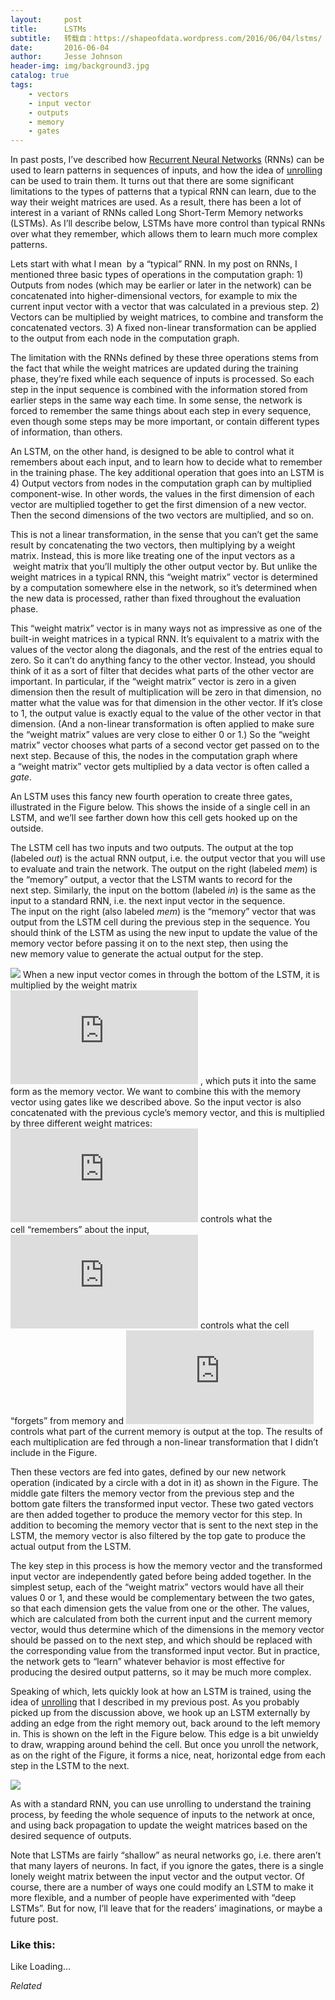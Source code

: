 ```yaml
---
layout:     post
title:      LSTMs
subtitle:   转载自：https://shapeofdata.wordpress.com/2016/06/04/lstms/
date:       2016-06-04
author:     Jesse Johnson
header-img: img/background3.jpg
catalog: true
tags:
    - vectors
    - input vector
    - outputs
    - memory
    - gates
---
```


In past posts, I’ve described how [Recurrent Neural Networks](https://shapeofdata.wordpress.com/2015/10/20/recurrent-neural-networks) (RNNs) can be used to learn patterns in sequences of inputs, and how the idea of [unrolling](https://shapeofdata.wordpress.com/2016/04/27/rolling-and-unrolling-rnns) can be used to train them. It turns out that there are some significant limitations to the types of patterns that a typical RNN can learn, due to the way their weight matrices are used. As a result, there has been a lot of interest in a variant of RNNs called Long Short-Term Memory networks (LSTMs). As I’ll describe below, LSTMs have more control than typical RNNs over what they remember, which allows them to learn much more complex patterns.

Lets start with what I mean  by a “typical” RNN. In my post on RNNs, I mentioned three basic types of operations in the computation graph: 1) Outputs from nodes (which may be earlier or later in the network) can be concatenated into higher-dimensional vectors, for example to mix the current input vector with a vector that was calculated in a previous step. 2) Vectors can be multiplied by weight matrices, to combine and transform the concatenated vectors. 3) A fixed non-linear transformation can be applied to the output from each node in the computation graph.

The limitation with the RNNs defined by these three operations stems from the fact that while the weight matrices are updated during the training phase, they’re fixed while each sequence of inputs is processed. So each step in the input sequence is combined with the information stored from earlier steps in the same way each time. In some sense, the network is forced to remember the same things about each step in every sequence, even though some steps may be more important, or contain different types of information, than others.

An LSTM, on the other hand, is designed to be able to control what it remembers about each input, and to learn how to decide what to remember in the training phase. The key additional operation that goes into an LSTM is 4) Output vectors from nodes in the computation graph can by multiplied component-wise. In other words, the values in the first dimension of each vector are multiplied together to get the first dimension of a new vector. Then the second dimensions of the two vectors are multiplied, and so on.

This is not a linear transformation, in the sense that you can’t get the same result by concatenating the two vectors, then multiplying by a weight matrix. Instead, this is more like treating one of the input vectors as a  weight matrix that you’ll multiply the other output vector by. But unlike the weight matrices in a typical RNN, this “weight matrix” vector is determined by a computation somewhere else in the network, so it’s determined when the new data is processed, rather than fixed throughout the evaluation phase.

This “weight matrix” vector is in many ways not as impressive as one of the built-in weight matrices in a typical RNN. It’s equivalent to a matrix with the values of the vector along the diagonals, and the rest of the entries equal to zero. So it can’t do anything fancy to the other vector. Instead, you should think of it as a sort of filter that decides what parts of the other vector are important. In particular, if the “weight matrix” vector is zero in a given dimension then the result of multiplication will be zero in that dimension, no matter what the value was for that dimension in the other vector. If it’s close to 1, the output value is exactly equal to the value of the other vector in that dimension. (And a non-linear transformation is often applied to make sure the “weight matrix” values are very close to either 0 or 1.) So the “weight matrix” vector chooses what parts of a second vector get passed on to the next step. Because of this, the nodes in the computation graph where a “weight matrix” vector gets multiplied by a data vector is often called a *gate*.

An LSTM uses this fancy new fourth operation to create three gates, illustrated in the Figure below. This shows the inside of a single cell in an LSTM, and we’ll see farther down how this cell gets hooked up on the outside.

The LSTM cell has two inputs and two outputs. The output at the top (labeled *out*) is the actual RNN output, i.e. the output vector that you will use to evaluate and train the network. The output on the right (labeled *mem*) is the “memory” output, a vector that the LSTM wants to record for the next step. Similarly, the input on the bottom (labeled *in*) is the same as the input to a standard RNN, i.e. the next input vector in the sequence. The input on the right (also labeled *mem*) is the “memory” vector that was output from the LSTM cell during the previous step in the sequence. You should think of the LSTM as using the new input to update the value of the memory vector before passing it on to the next step, then using the new memory value to generate the actual output for the step.

![](https://shapeofdata.files.wordpress.com/2016/06/lstm.png?w=640)
When a new input vector comes in through the bottom of the LSTM, it is multiplied by the weight matrix ![](https://s0.wp.com/latex.php?latex=M_%7Bin%7D&bg=ffffff&fg=333333&s=0)
, which puts it into the same form as the memory vector. We want to combine this with the memory vector using gates like we described above. So the input vector is also concatenated with the previous cycle’s memory vector, and this is multiplied by three different weight matrices: ![](https://s0.wp.com/latex.php?latex=M_R&bg=ffffff&fg=333333&s=0)
 controls what the cell “remembers” about the input, ![](https://s0.wp.com/latex.php?latex=M_F&bg=ffffff&fg=333333&s=0)
 controls what the cell “forgets” from memory and ![](https://s0.wp.com/latex.php?latex=M_%7Bout%7D&bg=ffffff&fg=333333&s=0)
 controls what part of the current memory is output at the top. The results of each multiplication are fed through a non-linear transformation that I didn’t include in the Figure.

Then these vectors are fed into gates, defined by our new network operation (indicated by a circle with a dot in it) as shown in the Figure. The middle gate filters the memory vector from the previous step and the bottom gate filters the transformed input vector. These two gated vectors are then added together to produce the memory vector for this step. In addition to becoming the memory vector that is sent to the next step in the LSTM, the memory vector is also filtered by the top gate to produce the actual output from the LSTM.

The key step in this process is how the memory vector and the transformed input vector are independently gated before being added together. In the simplest setup, each of the “weight matrix” vectors would have all their values 0 or 1, and these would be complementary between the two gates, so that each dimension gets the value from one or the other. The values, which are calculated from both the current input and the current memory vector, would thus determine which of the dimensions in the memory vector should be passed on to the next step, and which should be replaced with the corresponding value from the transformed input vector. But in practice, the network gets to “learn” whatever behavior is most effective for producing the desired output patterns, so it may be much more complex.

Speaking of which, lets quickly look at how an LSTM is trained, using the idea of [unrolling](https://shapeofdata.wordpress.com/2016/04/27/rolling-and-unrolling-rnns) that I described in my previous post. As you probably picked up from the discussion above, we hook up an LSTM externally by adding an edge from the right memory out, back around to the left memory in. This is shown on the left in the Figure below. This edge is a bit unwieldy to draw, wrapping around behind the cell. But once you unroll the network, as on the right of the Figure, it forms a nice, neat, horizontal edge from each step in the LSTM to the next.

![](https://shapeofdata.files.wordpress.com/2016/06/lstm_outside.png?w=640)


As with a standard RNN, you can use unrolling to understand the training process, by feeding the whole sequence of inputs to the network at once, and using back propagation to update the weight matrices based on the desired sequence of outputs.

Note that LSTMs are fairly “shallow” as neural networks go, i.e. there aren’t that many layers of neurons. In fact, if you ignore the gates, there is a single lonely weight matrix between the input vector and the output vector. Of course, there are a number of ways one could modify an LSTM to make it more flexible, and a number of people have experimented with “deep LSTMs”. But for now, I’ll leave that for the readers’ imaginations, or maybe a future post.





### Like this:

Like Loading...


*Related*


